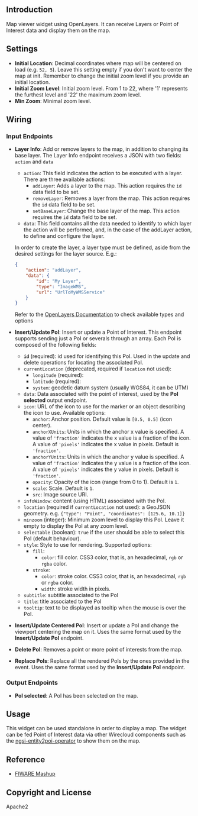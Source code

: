 ## Introduction

Map viewer widget using OpenLayers. It can receive Layers or Point of Interest data and display them
 on the map.

## Settings


- **Initial Location**: Decimal coordinates where map will be centered on load (e.g. `52, 5`). Leave this setting empty if you don't want to center the map at init. Remember to change the initial zoom level if you provide an initial location.
- **Initial Zoom Level**: Initial zoom level. From 1 to 22, where '1' represents the furthest level and '22' the maximum zoom level.
- **Min Zoom**: Minimal zoom level.


## Wiring

### Input Endpoints


- **Layer Info**: Add or remove layers to the map, in addition to changing its
  base layer.
  The Layer Info endpoint receives a JSON with two fields: `action` and `data`
  - `action`: This field indicates the action to be executed with a layer. There
    are three available actions:
    - `addLayer`: Adds a layer to the map. This action requires the `id` data
      field to be set.
    - `removeLayer`: Removes a layer from the map. This action requires the `id`
      data field to be set.
    - `setBaseLayer`: Change the base layer of the map. This action requires the
      `id` data field to be set.
  - `data`: This field contains all the data needed to identify to which layer
    the action will be performed, and, in the case of the addLayer action, to
    define and configure the layer.

  In order to create the layer, a layer type must be defined, aside from the
  desired settings for the layer source. E.g.:

  ```json
  {
      "action": "addLayer",
      "data": {
          "id": "My Layer",
          "type": "ImageWMS",
          "url": "UrlToMyWMSService"
      }
  }
  ```

  Refer to the [OpenLayers Documentation](http://openlayers.org/en/latest/apidoc/) to check available types and options

- **Insert/Update PoI**: Insert or update a Point of Interest. This endpoint
  supports sending just a PoI or severals through an array. Each PoI is composed
  of the following fields:
    - **`id`** (required): id used for identifying this PoI. Used in the update
      and delete operations for locating the associated PoI.
    - `currentLocation` (deprecated, required if `location` not used):
        - `longitude` (required):
		- `latitude` (required):
        - `system`: geodetic datum system (usually WGS84, it can be UTM)
    - `data`: Data associated with the point of interest, used by the **PoI
      selected** output endpoint.
    - `icon`: URL of the icon to use for the marker or an object describing the
        icon to use. Available options:
        - `anchor`: Anchor position. Default value is `[0.5, 0.5]` (icon
          center).
        - `anchorXUnits`: Units in which the anchor x value is specified. A
          value of `'fraction'` indicates the x value is a fraction of the
          icon. A value of `'pixels'` indicates the x value in pixels. Default
          is `'fraction'`.
        - `anchorYUnits`: Units in which the anchor y value is specified. A
          value of `'fraction'` indicates the y value is a fraction of the
          icon. A value of `'pixels'` indicates the y value in pixels. Default
          is `'fraction'`.
        - `opacity`: Opacity of the icon (range from 0 to 1). Default is `1`.
        - `scale`: Scale. Default is `1`.
        - `src`: Image source URI.
    - `infoWindow`: content (using HTML) associated with the PoI.
    - `location` (required if `currentLocation` not used): a GeoJSON geometry.
      e.g. `{"type": "Point", "coordinates": [125.6, 10.1]}`
    - `minzoom` (integer): Minimum zoom level to display this PoI. Leave it
      empty to display the PoI at any zoom level.
    - `selectable` (boolean): `true` if the user should be able to select this
      PoI (default behaviour).
    - `style`: Style to use for rendering. Supported options:
        - `fill`:
            - `color`: fill color. CSS3 color, that is, an hexadecimal, `rgb` or
            `rgba` color.
        - `stroke`:
            - `color`: stroke color. CSS3 color, that is, an hexadecimal, `rgb`
            or `rgba` color.
            - `width`: stroke width in pixels.
    - `subtitle`: subtitle associated to the PoI
    - `title`: title associated to the PoI
    - `tooltip`: text to be displayed as tooltip when the mouse is over the PoI.
- **Insert/Update Centered PoI**: Insert or update a PoI and change the viewport
  centering the map on it. Uses the same format used by the **Insert/Update PoI**
  endpoint.
- **Delete PoI**: Removes a point or more point of interests from the map.
- **Replace PoIs**: Replace all the rendered PoIs by the ones provided in the
  event. Uses the same format used by the **Insert/Update PoI**
  endpoint.


### Output Endpoints

- **PoI selected**: A PoI has been selected on the map.

## Usage

This widget can be used standalone in order to display a map. The widget can be fed Point of Interest data via other Wirecloud components such as the [ngsi-entity2poi-operator](https://github.com/wirecloud-fiware/ngsi-entity2poi-operator) to show them on the map.

## Reference

- [FIWARE Mashup](https://mashup.lab.fiware.org/)

## Copyright and License

Apache2
